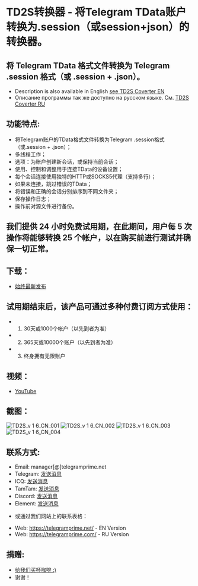 # TD2S转换器 - 将Telegram TData账户转换为.session（或session+json）的转换器。
## 将 Telegram TData 格式文件转换为 Telegram .session 格式（或 .session + .json）。

 * Description is also available in English [see TD2S Coverter EN](https://github.com/telegram-prime/Telegram-TData-to-Session-Converter)
 * Описание программы так же доступно на русском языке. См. [TD2S Coverter RU](https://github.com/telegram-prime/Telegram-TData-to-Session-Converter-RU/)


## 功能特点:
 - 将Telegram账户的TData格式文件转换为Telegram .session格式（或.session + .json）；
 - 多线程工作；
 - 选项：为账户创建新会话，或保持当前会话；
 - 使用、控制和调整用于连接TData的设备设置；
 - 每个会话连接使用独特的HTTP或SOCKS5代理（支持多行）；
 - 如果未连接，跳过错误的TData；
 - 将错误和正确的会话分别排序到不同文件夹；
 - 保存操作日志；
 - 操作前对源文件进行备份。


## 我们提供 24 小时免费试用期，在此期间，用户每 5 次操作将能够转换 25 个帐户，以在购买前进行测试并确保一切正常。


## 下载：
 - [始终最新发布](https://github.com/telegram-prime/Telegram-TData-to-Session-Converter-CN/releases/latest)


## 试用期结束后，该产品可通过多种付费订阅方式使用：
- 1. 30天或1000个帐户（以先到者为准）
- 2. 365天或10000个账户（以先到者为准）
- 3. 终身拥有无限账户

## 视频：
- [YouTube](https://youtu.be/CxmtWd5r3Sg)



## 截图：

![TD2S_v 1 6_CN_001](https://github.com/telegram-prime/Telegram-TData-to-Session-Converter-CN/assets/94137664/d255600f-75ef-44e7-8569-4560b749a31c) ![TD2S_v 1 6_CN_002](https://github.com/telegram-prime/Telegram-TData-to-Session-Converter-CN/assets/94137664/b2c036d7-aaa4-4a80-b92a-5f739407b573)
![TD2S_v 1 6_CN_003](https://github.com/telegram-prime/Telegram-TData-to-Session-Converter-CN/assets/94137664/f9580d69-fc28-4a4c-82d0-2cb1d4894b3e) ![TD2S_v 1 6_CN_004](https://github.com/telegram-prime/Telegram-TData-to-Session-Converter-CN/assets/94137664/05dfc833-fa39-40cf-9292-23813384e5f9)



##  联系方式:
- Email:    manager[@]telegramprime.net
- Telegram: [发送消息](https://telegramprime.com/telegram-contact)
- ICQ:      [发送消息](https://telegramprime.com/icq-contact)
- TamTam:   [发送消息](https://telegramprime.com/tamtam-contact)
- Discord:  [发送消息](https://telegramprime.com/discord-contact)
- Element:  [发送消息](https://telegramprime.net/element-contact)

* 或通过我们网站上的联系表格：
- Wеb: https://telegramprime.net/ - EN Version
- Wеb: https://telegramprime.com/ - RU Version


## 捐赠:
* [给我们买杯咖啡 :)](https://nowpayments.io/donation/telegramprime)
* 谢谢！








